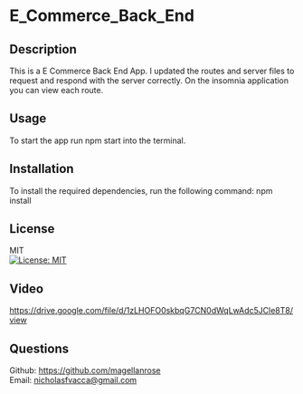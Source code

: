 # E_Commerce_Back_End

## Description
This is a E Commerce Back End App. I updated the routes and server files to request and respond with the server correctly. On the insomnia application you can view each route.
## Usage
To start the app run npm start into the terminal.
## Installation
To install the required dependencies, run the following command: npm install
## License
MIT </br>
[![License: MIT](https://img.shields.io/badge/License-MIT-yellow.svg)](https://opensource.org/licenses/MIT)
## Video
https://drive.google.com/file/d/1zLHOFO0skbqG7CN0dWqLwAdc5JCle8T8/view
## Questions
Github: https://github.com/magellanrose</br>
Email: nicholasfvacca@gmail.com